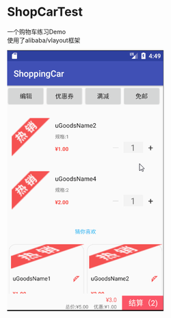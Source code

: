 # ShopCarTest
一个购物车练习Demo<br>
使用了alibaba/vlayout框架

![image](https://github.com/Viknando/ShoppingCarT/blob/master/gif/shopcar.gif?raw=true)<br>

